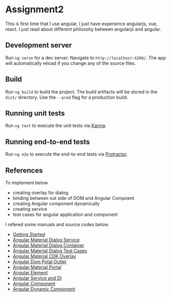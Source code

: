 # Assignment2
This is first time that I use angular, I just have experience angularjs, vue, react. I just read about different philosohy between angularjs and angular.

## Development server

Run `ng serve` for a dev server. Navigate to `http://localhost:4200/`. The app will automatically reload if you change any of the source files.

## Build

Run `ng build` to build the project. The build artifacts will be stored in the `dist/` directory. Use the `--prod` flag for a production build.

## Running unit tests

Run `ng test` to execute the unit tests via [Karma](https://karma-runner.github.io).

## Running end-to-end tests

Run `ng e2e` to execute the end-to-end tests via [Protractor](http://www.protractortest.org/).

## References
To implement below
+ creating overlay for dialog
+ binding between out side of DOM and Angular Compoent
+ creating Angular component dynamically
+ creating service
+ test cases for angular application and component

I refered some manuals and source codes below.
+ [Getting Started](https://angular.io/start)
+ [Angular Material Dialog Service](https://github.com/angular/components/blob/master/src/material/dialog/dialog.ts)
+ [Angular Material Dialog Container](https://github.com/angular/components/blob/master/src/material/dialog/dialog-container.ts)
+ [Angular Material Dialog Test Cases](https://github.com/angular/components/blob/master/src/material/dialog/dialog-container.ts)
+ [Angular Material CDK Overlay](https://github.com/angular/components/tree/master/src/cdk/overlay)
+ [Angular Dom Potal Outlet](https://github.com/angular/components/blob/master/src/cdk/portal/dom-portal-outlet.ts)
+ [Angular Material Portal](https://github.com/angular/components/blob/master/src/cdk/portal/portal.ts)
+ [Angular Element](https://angular.io/guide/elements)
+ [Angular Service and DI](https://angular.io/guide/architecture-services)
+ [Angular Component](https://angular.io/guide/component-overview)
+ [Angular Dynamic Component](https://angular.io/guide/dynamic-component-loader)

